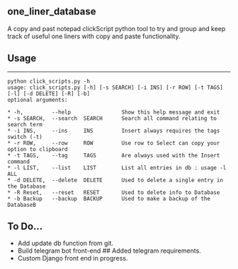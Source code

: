 ## one_liner_database

A copy and past notepad clickScript python tool to try and group and keep track of useful one liners with copy and paste functionality.

## Usage
----

    python click_scripts.py -h
    usage: click_scripts.py [-h] [-s SEARCH] [-i INS] [-r ROW] [-t TAGS] [-l] [-d DELETE] [-R] [-b]
    optional arguments:
        
    * -h,         --help                Show this help message and exit
    * -s SEARCH,  --search  SEARCH      Search all command relating to search term
    * -i INS,     --ins     INS         Insert always requires the tags switch (-t)
    * -r ROW,     --row     ROW         Use row to Select can copy your option to clipboard
    * -t TAGS,    --tag     TAGS        Are always used with the Insert command
    * -l LIST,    --list    LIST        List all entries in db : usage -l ALL
    * -d DELETE,  --delete  DELETE      Used to delete a single entry in the Database
    * -R Reset,   --reset   RESET       Used to delete info to Database
    * -b Backup   --backup  BACKUP      Used to make a backup of the DatabaseB

  
## To Do...

  * Add update db function from git.
  * Build telegram bot front-end ## Added telegram requirements.
  * Custom Django front end in progress.


